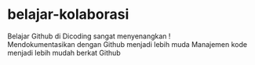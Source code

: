 # belajar-kolaborasi
Belajar Github di Dicoding sangat menyenangkan ! <br>
Mendokumentasikan dengan Github menjadi lebih muda
Manajemen kode menjadi lebih mudah berkat Github
